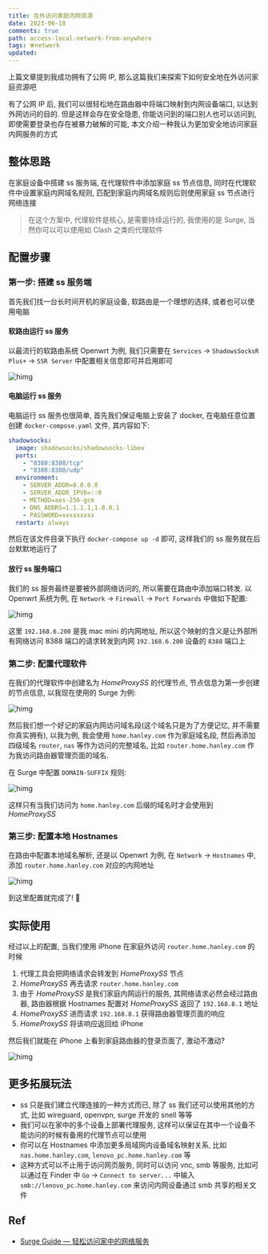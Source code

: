 ```yaml
---
title: 在外访问家庭内网资源
date: 2023-06-18
comments: true
path: access-local-network-from-anywhere
tags: ⦿network
updated:
---
```


上篇文章提到我成功拥有了公网 IP, 那么这篇我们来探索下如何安全地在外访问家庭资源吧

<!-- more -->

有了公网 IP 后, 我们可以很轻松地在路由器中将端口映射到内网设备端口, 以达到外网访问的目的. 但是这样会存在安全隐患, 你能访问到的端口别人也可以访问到, 即使需要登录也存在被暴力破解的可能, 本文介绍一种我认为更加安全地访问家庭内网服务的方式

## 整体思路

在家庭设备中搭建 ss 服务端, 在代理软件中添加家庭 ss 节点信息, 同时在代理软件中设置家庭内网域名规则, 匹配到家庭内网域名规则后则使用家庭 ss 节点进行网络连接

> 在这个方案中, 代理软件是核心, 是需要持续运行的, 我使用的是 Surge, 当然你可以可以使用如 Clash 之类的代理软件

## 配置步骤

### 第一步: 搭建 ss 服务端

首先我们找一台长时间开机的家庭设备, 软路由是一个理想的选择, 或者也可以使用电脑

#### 软路由运行 ss 服务

以最流行的软路由系统 Openwrt 为例, 我们只需要在 `Services` -> `ShadowsSocksR Plus+` -> `SSR Server` 中配置相关信息即可并启用即可

![himg](https://a.hanleylee.com/HKMS/2023-07-04220716.png?x-oss-process=style/WaMa)

#### 电脑运行 ss 服务

电脑运行 ss 服务也很简单, 首先我们保证电脑上安装了 docker, 在电脑任意位置创建 `docker-compose.yaml` 文件, 其内容如下:

```yaml
shadowsocks:
  image: shadowsocks/shadowsocks-libev
  ports:
    - "8388:8388/tcp"
    - "8388:8388/udp"
  environment:
    - SERVER_ADDR=0.0.0.0
    - SERVER_ADDR_IPV6=::0
    - METHOD=aes-256-gcm
    - DNS_ADDRS=1.1.1.1,1.0.0.1
    - PASSWORD=xxxxxxxxx
  restart: always
```

然后在该文件目录下执行 `docker-compose up -d` 即可, 这样我们的 ss 服务就在后台默默地运行了

#### 放行 ss 服务端口

我们的 ss 服务最终是要被外部网络访问的, 所以需要在路由中添加端口转发. 以 Openwrt 系统为例, 在 `Network` -> `Firewall` -> `Port Forwards` 中做如下配置:

![himg](https://a.hanleylee.com/HKMS/2023-07-04223649.png?x-oss-process=style/WaMa)

这里 `192.168.6.200` 是我 mac mini 的内网地址, 所以这个映射的含义是让外部所有网络访问 8388 端口的请求转发到内网 `192.168.6.200` 设备的 `8388` 端口上

### 第二步: 配置代理软件

在我们的代理软件中创建名为 *HomeProxySS* 的代理节点, 节点信息为第一步创建的节点信息, 以我现在使用的 Surge 为例:

![himg](https://a.hanleylee.com/HKMS/2023-07-04221603.png?x-oss-process=style/WaMa)

然后我们想一个好记的家庭内网访问域名段(这个域名只是为了方便记忆, 并不需要你真实拥有), 以我为例, 我会使用 `home.hanley.com` 作为家庭域名段, 然后再添加四级域名 `router`, `nas` 等作为访问的完整域名, 比如 `router.home.hanley.com` 作为我访问路由器管理页面的域名.

在 Surge 中配置 `DOMAIN-SUFFIX` 规则:

![himg](https://a.hanleylee.com/HKMS/2023-07-04222749.png?x-oss-process=style/WaMa)

这样只有当我们访问为 `home.hanley.com` 后缀的域名时才会使用到 *HomeProxySS*

### 第三步: 配置本地 Hostnames

在路由中配置本地域名解析, 还是以 Openwrt 为例, 在 `Network` -> `Hostnames` 中, 添加 `router.home.hanley.com` 对应的内网地址

![himg](https://a.hanleylee.com/HKMS/2023-07-04224748.png?x-oss-process=style/WaMa)

到这里配置就完成了! 🥳

## 实际使用

经过以上的配置, 当我们使用 iPhone 在家庭外访问 `router.home.hanley.com` 的时候

1. 代理工具会把网络请求会转发到 *HomeProxySS* 节点
2. *HomeProxySS* 再去请求 `router.home.hanley.com`
3. 由于 *HomeProxySS* 是我们家庭内网运行的服务, 其网络请求必然会经过路由器, 路由器根据 Hostnames 配置对 *HomeProxySS* 返回了 `192.168.8.1` 地址
4. *HomeProxySS* 进而请求 `192.168.8.1` 获得路由器管理页面的响应
5. *HomeProxySS* 将该响应返回给 iPhone

然后我们就能在 iPhone 上看到家庭路由器的登录页面了, 激动不激动?

![himg](https://a.hanleylee.com/HKMS/2023-07-04231107.jpg?x-oss-process=style/WaMa)

## 更多拓展玩法

- ss 只是我们建立代理连接的一种方式而已, 除了 ss 我们还可以使用其他的方式, 比如 wireguard, openvpn, surge 开发的 snell 等等
- 我们可以在家中的多个设备上部署代理服务, 这样可以保证在其中一个设备不能访问的时候有备用的代理节点可以使用
- 你可以在 Hostnames 中添加更多局域网内设备域名映射关系, 比如 `nas.home.hanley.com`, `lenovo_pc.home.hanley.com` 等
- 这种方式可以不止用于访问网页服务, 同时可以访问 vnc, smb 等服务, 比如可以通过在 Finder 中 `Go` -> `Connect to server...` 中输入 `smb://lenovo_pc.home.hanley.com` 来访问内网设备通过 smb 共享的相关文件

<!-- ## 坑 -->

<!-- - surge 在 wireguard 模式下的 smb 访问时不能使用 local dns map -->
<!-- - surge 在域名访问资源时最快速度不超过 12MB/s, 使用 ip 可以无速度损失 -->

## Ref

- [Surge Guide — 轻松访问家中的网络服务](https://blankwonder.medium.com/surge-guide-轻松访问家中的网络服务-6188ef189ca8)
